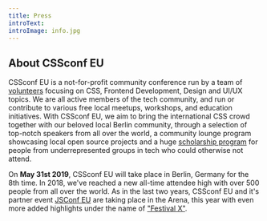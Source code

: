 ```yaml
---
title: Press
introText:
introImage: info.jpg
---
```


## About CSSconf EU

CSSconf EU is a not-for-profit community conference run by a team of [volunteers](/team/) focusing on CSS, Frontend Development, Design and UI/UX topics. We are all active members of the tech community, and run or contribute to various free local meetups, workshops, and education initiatives. With CSSconf EU, we aim to bring the international CSS crowd together with our beloved local Berlin community, through a selection of top-notch speakers from all over the world, a community lounge program showcasing local open source projects and a huge [scholarship program](/scholarships/) for people from underrepresented groups in tech who could otherwise not attend.

On **May 31st 2019**, CSSconf EU will take place in Berlin, Germany for the 8th time. In 2018, we've reached a new all-time attendee high with over 500 people from all over the world. As in the last two years, CSSconf EU and it's partner event [JSConf EU](https://2019.jsconf.eu/) are taking place in the Arena, this year with even more added highlights under the name of ["Festival X"](https://2019.jsconf.eu/x/).

